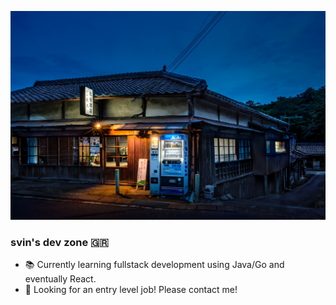 ![banner](./banner.jpg)
### svin's dev zone 🇬🇷

- 📚 Currently learning fullstack development using Java/Go and eventually React.
- 💼 Looking for an entry level job! Please contact me!

<!--
**SViN24/SViN24** is a ✨ _special_ ✨ repository because its `README.md` (this file) appears on your GitHub profile.

Here are some ideas to get you started:

- 🔭 I’m currently working on ...
- 🌱 I’m currently learning ...
- 👯 I’m looking to collaborate on ...
- 🤔 I’m looking for help with ...
- 💬 Ask me about ...
- 📫 How to reach me: ...
- 😄 Pronouns: ...
- ⚡ Fun fact: ...
-->
